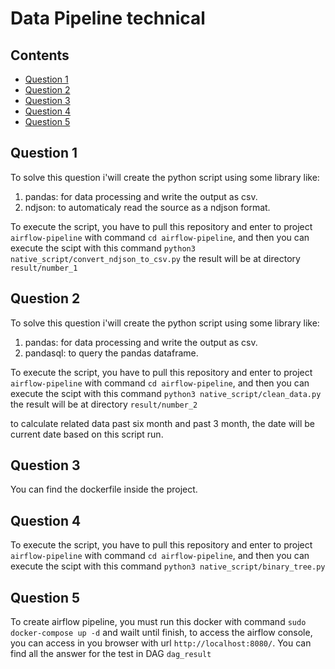# Data Pipeline technical

## Contents

* [Question 1](##question-1)
* [Question 2](##question-2)
* [Question 3](##question-3)
* [Question 4](##question-4)
* [Question 5](##question-5)


## Question 1
To solve this question i'will create the python script using some library like:
1) pandas: for data processing and write the output as csv.
2) ndjson: to automaticaly read the source as a ndjson format.

To execute the script, you have to pull this repository and enter to project `airflow-pipeline` with command `cd airflow-pipeline`, and then you can execute the scipt with this command `python3 native_script/convert_ndjson_to_csv.py`
the result will be at directory `result/number_1`

## Question 2
To solve this question i'will create the python script using some library like:
1) pandas: for data processing and write the output as csv.
2) pandasql: to query the pandas dataframe.

To execute the script, you have to pull this repository and enter to project `airflow-pipeline` with command `cd airflow-pipeline`, and then you can execute the scipt with this command `python3 native_script/clean_data.py`
the result will be at directory `result/number_2`

to calculate related data past six month and past 3 month, the date will be current date based on this script run. 

## Question 3
You can find the dockerfile inside the project.

## Question 4

To execute the script, you have to pull this repository and enter to project `airflow-pipeline` with command `cd airflow-pipeline`, and then you can execute the scipt with this command `python3 native_script/binary_tree.py`

## Question 5

To create airflow pipeline, you must run this docker with command `sudo docker-compose up -d` and wailt until
finish, to access the airflow console, you can access in you browser with url `http://localhost:8080/`.
You can find all the answer for the test in DAG `dag_result`